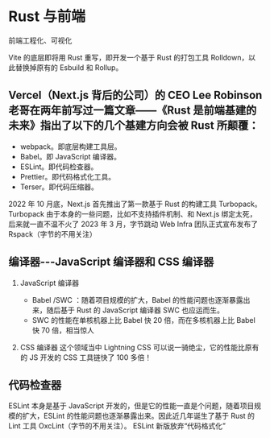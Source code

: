 # Rust 与前端

前端工程化、可视化

Vite 的底层即将用 Rust 重写，即开发一个基于 Rust 的打包工具 Rolldown，以此替换掉原有的 Esbuild 和 Rollup。

## Vercel（Next.js 背后的公司）的 CEO Lee Robinson 老哥在两年前写过一篇文章——《Rust 是前端基建的未来》指出了以下的几个基建方向会被 Rust 所颠覆：

- webpack。即底层构建工具层。
- Babel。即 JavaScript 编译器。
- ESLint。即代码检查器。
- Prettier。即代码格式化工具。
- Terser。即代码压缩器。

2022 年 10 月底，Next.js 首先推出了第一款基于 Rust 的构建工具 Turbopack。Turbopack 由于本身的一些问题，比如不支持插件机制、和 Next.js 绑定太死，后来就一直不温不火了
2023 年 3 月，字节跳动 Web Infra 团队正式宣布发布了 Rspack（字节的不用关注）

## 编译器---JavaScript 编译器和 CSS 编译器

1.  JavaScript 编译器

    - Babel /SWC ：随着项目规模的扩大，Babel 的性能问题也逐渐暴露出来，随后基于 Rust 的 JavaScript 编译器 SWC 也应运而生。
    - SWC 的性能在单核机器上比 Babel 快 20 倍，而在多核机器上比 Babel 快 70 倍，相当惊人

2.  CSS 编译器
    这个领域当中 Lightning CSS 可以说一骑绝尘，它的性能比原有的 JS 开发的 CSS 工具链快了 100 多倍！

## 代码检查器

ESLint 本身是基于 JavaScript 开发的，但是它的性能一直是个问题，随着项目规模的扩大，ESLint 的性能问题也逐渐暴露出来。因此近几年诞生了基于 Rust 的 Lint 工具 OxcLint（字节的不用关注）。
ESLint 新版放弃“代码格式化”
